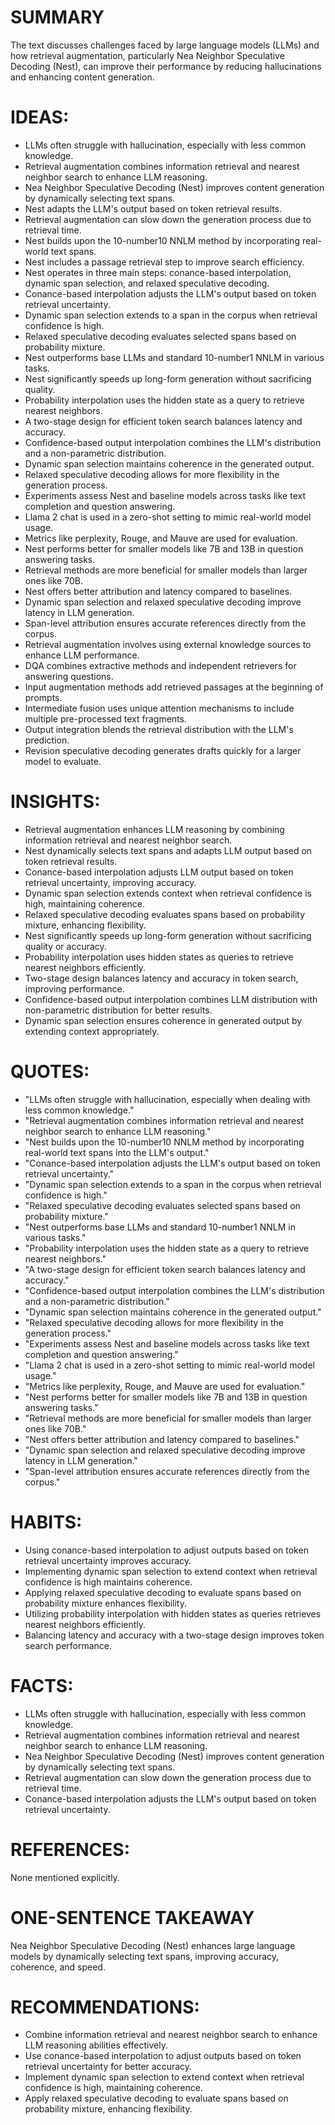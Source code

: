 # SUMMARY
The text discusses challenges faced by large language models (LLMs) and how retrieval augmentation, particularly Nea Neighbor Speculative Decoding (Nest), can improve their performance by reducing hallucinations and enhancing content generation.

# IDEAS:
- LLMs often struggle with hallucination, especially with less common knowledge.
- Retrieval augmentation combines information retrieval and nearest neighbor search to enhance LLM reasoning.
- Nea Neighbor Speculative Decoding (Nest) improves content generation by dynamically selecting text spans.
- Nest adapts the LLM's output based on token retrieval results.
- Retrieval augmentation can slow down the generation process due to retrieval time.
- Nest builds upon the 10-number10 NNLM method by incorporating real-world text spans.
- Nest includes a passage retrieval step to improve search efficiency.
- Nest operates in three main steps: conance-based interpolation, dynamic span selection, and relaxed speculative decoding.
- Conance-based interpolation adjusts the LLM's output based on token retrieval uncertainty.
- Dynamic span selection extends to a span in the corpus when retrieval confidence is high.
- Relaxed speculative decoding evaluates selected spans based on probability mixture.
- Nest outperforms base LLMs and standard 10-number1 NNLM in various tasks.
- Nest significantly speeds up long-form generation without sacrificing quality.
- Probability interpolation uses the hidden state as a query to retrieve nearest neighbors.
- A two-stage design for efficient token search balances latency and accuracy.
- Confidence-based output interpolation combines the LLM's distribution and a non-parametric distribution.
- Dynamic span selection maintains coherence in the generated output.
- Relaxed speculative decoding allows for more flexibility in the generation process.
- Experiments assess Nest and baseline models across tasks like text completion and question answering.
- Llama 2 chat is used in a zero-shot setting to mimic real-world model usage.
- Metrics like perplexity, Rouge, and Mauve are used for evaluation.
- Nest performs better for smaller models like 7B and 13B in question answering tasks.
- Retrieval methods are more beneficial for smaller models than larger ones like 70B.
- Nest offers better attribution and latency compared to baselines.
- Dynamic span selection and relaxed speculative decoding improve latency in LLM generation.
- Span-level attribution ensures accurate references directly from the corpus.
- Retrieval augmentation involves using external knowledge sources to enhance LLM performance.
- DQA combines extractive methods and independent retrievers for answering questions.
- Input augmentation methods add retrieved passages at the beginning of prompts.
- Intermediate fusion uses unique attention mechanisms to include multiple pre-processed text fragments.
- Output integration blends the retrieval distribution with the LLM's prediction.
- Revision speculative decoding generates drafts quickly for a larger model to evaluate.

# INSIGHTS:
- Retrieval augmentation enhances LLM reasoning by combining information retrieval and nearest neighbor search.
- Nest dynamically selects text spans and adapts LLM output based on token retrieval results.
- Conance-based interpolation adjusts LLM output based on token retrieval uncertainty, improving accuracy.
- Dynamic span selection extends context when retrieval confidence is high, maintaining coherence.
- Relaxed speculative decoding evaluates spans based on probability mixture, enhancing flexibility.
- Nest significantly speeds up long-form generation without sacrificing quality or accuracy.
- Probability interpolation uses hidden states as queries to retrieve nearest neighbors efficiently.
- Two-stage design balances latency and accuracy in token search, improving performance.
- Confidence-based output interpolation combines LLM distribution with non-parametric distribution for better results.
- Dynamic span selection ensures coherence in generated output by extending context appropriately.

# QUOTES:
- "LLMs often struggle with hallucination, especially when dealing with less common knowledge."
- "Retrieval augmentation combines information retrieval and nearest neighbor search to enhance LLM reasoning."
- "Nest builds upon the 10-number10 NNLM method by incorporating real-world text spans into the LLM's output."
- "Conance-based interpolation adjusts the LLM's output based on token retrieval uncertainty."
- "Dynamic span selection extends to a span in the corpus when retrieval confidence is high."
- "Relaxed speculative decoding evaluates selected spans based on probability mixture."
- "Nest outperforms base LLMs and standard 10-number1 NNLM in various tasks."
- "Probability interpolation uses the hidden state as a query to retrieve nearest neighbors."
- "A two-stage design for efficient token search balances latency and accuracy."
- "Confidence-based output interpolation combines the LLM's distribution and a non-parametric distribution."
- "Dynamic span selection maintains coherence in the generated output."
- "Relaxed speculative decoding allows for more flexibility in the generation process."
- "Experiments assess Nest and baseline models across tasks like text completion and question answering."
- "Llama 2 chat is used in a zero-shot setting to mimic real-world model usage."
- "Metrics like perplexity, Rouge, and Mauve are used for evaluation."
- "Nest performs better for smaller models like 7B and 13B in question answering tasks."
- "Retrieval methods are more beneficial for smaller models than larger ones like 70B."
- "Nest offers better attribution and latency compared to baselines."
- "Dynamic span selection and relaxed speculative decoding improve latency in LLM generation."
- "Span-level attribution ensures accurate references directly from the corpus."

# HABITS:
- Using conance-based interpolation to adjust outputs based on token retrieval uncertainty improves accuracy.
- Implementing dynamic span selection to extend context when retrieval confidence is high maintains coherence.
- Applying relaxed speculative decoding to evaluate spans based on probability mixture enhances flexibility.
- Utilizing probability interpolation with hidden states as queries retrieves nearest neighbors efficiently.
- Balancing latency and accuracy with a two-stage design improves token search performance.

# FACTS:
- LLMs often struggle with hallucination, especially with less common knowledge.
- Retrieval augmentation combines information retrieval and nearest neighbor search to enhance LLM reasoning.
- Nea Neighbor Speculative Decoding (Nest) improves content generation by dynamically selecting text spans.
- Retrieval augmentation can slow down the generation process due to retrieval time.
- Conance-based interpolation adjusts the LLM's output based on token retrieval uncertainty.

# REFERENCES:
None mentioned explicitly.

# ONE-SENTENCE TAKEAWAY
Nea Neighbor Speculative Decoding (Nest) enhances large language models by dynamically selecting text spans, improving accuracy, coherence, and speed.

# RECOMMENDATIONS:
- Combine information retrieval and nearest neighbor search to enhance LLM reasoning abilities effectively.
- Use conance-based interpolation to adjust outputs based on token retrieval uncertainty for better accuracy.
- Implement dynamic span selection to extend context when retrieval confidence is high, maintaining coherence.
- Apply relaxed speculative decoding to evaluate spans based on probability mixture, enhancing flexibility.